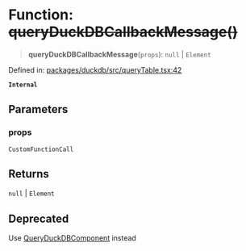# Function: ~~queryDuckDBCallbackMessage()~~

> **queryDuckDBCallbackMessage**(`props`): `null` \| `Element`

Defined in: [packages/duckdb/src/queryTable.tsx:42](https://github.com/GeoDaCenter/openassistant/blob/29609671cd3dde9838cd883f922b4386c5dff272/packages/duckdb/src/queryTable.tsx#L42)

**`Internal`**

## Parameters

### props

`CustomFunctionCall`

## Returns

`null` \| `Element`

## Deprecated

Use [QueryDuckDBComponent](QueryDuckDBComponent.md) instead
